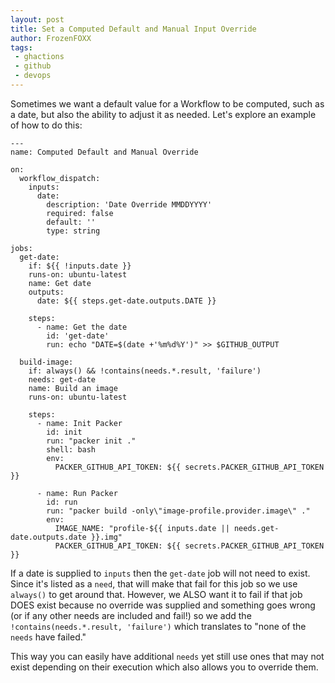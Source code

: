 ```yaml
---
layout: post
title: Set a Computed Default and Manual Input Override
author: FrozenFOXX
tags:
 - ghactions
 - github
 - devops
---
```


Sometimes we want a default value for a Workflow to be computed, such as a date, but also the ability to adjust it as needed. Let's explore an example of how to do this:

```shell
---
name: Computed Default and Manual Override

on:
  workflow_dispatch:
    inputs:
      date:
        description: 'Date Override MMDDYYYY'
        required: false
        default: ''
        type: string

jobs:
  get-date:
    if: ${{ !inputs.date }}
    runs-on: ubuntu-latest
    name: Get date
    outputs:
      date: ${{ steps.get-date.outputs.DATE }}

    steps:
      - name: Get the date
        id: 'get-date'
        run: echo "DATE=$(date +'%m%d%Y')" >> $GITHUB_OUTPUT

  build-image:
    if: always() && !contains(needs.*.result, 'failure')
    needs: get-date
    name: Build an image
    runs-on: ubuntu-latest

    steps:
      - name: Init Packer
        id: init
        run: "packer init ."
        shell: bash
        env:
          PACKER_GITHUB_API_TOKEN: ${{ secrets.PACKER_GITHUB_API_TOKEN }}

      - name: Run Packer
        id: run
        run: "packer build -only\"image-profile.provider.image\" ."
        env:
          IMAGE_NAME: "profile-${{ inputs.date || needs.get-date.outputs.date }}.img"
          PACKER_GITHUB_API_TOKEN: ${{ secrets.PACKER_GITHUB_API_TOKEN }}
```

If a date is supplied to `inputs` then the `get-date` job will not need to exist. Since it's listed as a `need`, that will make that fail for this job so we use `always()` to get around that. However, we ALSO want it to fail if that job DOES exist because no override was supplied and something goes wrong (or if any other needs are included and fail!) so we add the `!contains(needs.*.result, 'failure')` which translates to "none of the `needs` have failed."

This way you can easily have additional `needs` yet still use ones that may not exist depending on their execution which also allows you to override them.
